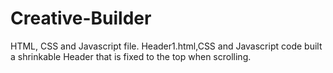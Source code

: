 # Creative-Builder
HTML, CSS and Javascript file. 
Header1.html,CSS and Javascript code built a shrinkable Header that is fixed to the top when scrolling.
